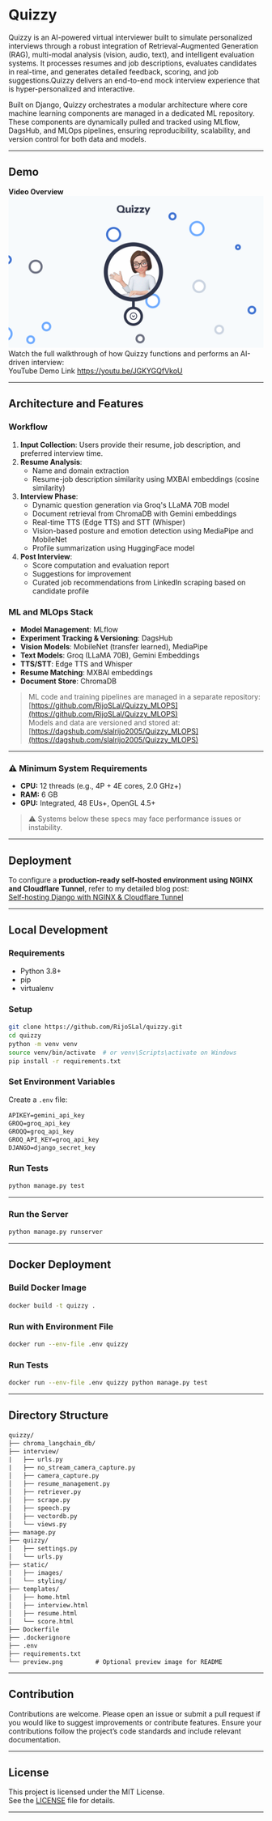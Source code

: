 # Quizzy

Quizzy is an AI-powered virtual interviewer built to simulate personalized interviews through a robust integration of Retrieval-Augmented Generation (RAG), multi-modal analysis (vision, audio, text), and intelligent evaluation systems. It processes resumes and job descriptions, evaluates candidates in real-time, and generates detailed feedback, scoring, and job suggestions.Quizzy delivers an end-to-end mock interview experience that is hyper-personalized and interactive.

Built on Django, Quizzy orchestrates a modular architecture where core machine learning components are managed in a dedicated ML repository. These components are dynamically pulled and tracked using MLflow, DagsHub, and MLOps pipelines, ensuring reproducibility, scalability, and version control for both data and models.

---

## Demo

**Video Overview**  
![Quizzy Demo](https://github.com/RijoSLal/my-portfolio/blob/main/images/quizzy.png)
Watch the full walkthrough of how Quizzy functions and performs an AI-driven interview:  
YouTube Demo Link https://youtu.be/JGKYGQfVkoU

---

## Architecture and Features

### Workflow

1. **Input Collection**: Users provide their resume, job description, and preferred interview time.
2. **Resume Analysis**:
   - Name and domain extraction
   - Resume-job description similarity using MXBAI embeddings (cosine similarity)
3. **Interview Phase**:
   - Dynamic question generation via Groq's LLaMA 70B model
   - Document retrieval from ChromaDB with Gemini embeddings
   - Real-time TTS (Edge TTS) and STT (Whisper)
   - Vision-based posture and emotion detection using MediaPipe and MobileNet
   - Profile summarization using HuggingFace model
4. **Post Interview**:
   - Score computation and evaluation report
   - Suggestions for improvement
   - Curated job recommendations from LinkedIn scraping based on candidate profile

### ML and MLOps Stack

- **Model Management**: MLflow
- **Experiment Tracking & Versioning**: DagsHub
- **Vision Models**: MobileNet (transfer learned), MediaPipe
- **Text Models**: Groq (LLaMA 70B), Gemini Embeddings
- **TTS/STT**: Edge TTS and Whisper
- **Resume Matching**: MXBAI embeddings
- **Document Store**: ChromaDB

> ML code and training pipelines are managed in a separate repository:  
> [https://github.com/RijoSLal/Quizzy_MLOPS](https://github.com/RijoSLal/Quizzy_MLOPS)  
> Models and data are versioned and stored at:  
> [https://dagshub.com/slalrijo2005/Quizzy_MLOPS](https://dagshub.com/slalrijo2005/Quizzy_MLOPS)

---

### ⚠️ Minimum System Requirements

- **CPU:** 12 threads (e.g., 4P + 4E cores, 2.0 GHz+)
- **RAM:** 6 GB
- **GPU:** Integrated, 48 EUs+, OpenGL 4.5+

> ⚠️ Systems below these specs may face performance issues or instability.

---

## Deployment

To configure a **production-ready self-hosted environment using NGINX and Cloudflare Tunnel**, refer to my detailed blog post:  
[Self-hosting Django with NGINX & Cloudflare Tunnel](https://rijo.hashnode.dev/self-hosting-django-with-nginx-cloudflare-tunnel-configure-a-production-ready-server)

---

## Local Development

### Requirements

- Python 3.8+
- pip
- virtualenv

### Setup

```bash
git clone https://github.com/RijoSLal/quizzy.git
cd quizzy
python -m venv venv
source venv/bin/activate  # or venv\Scripts\activate on Windows
pip install -r requirements.txt
```

### Set Environment Variables

Create a `.env` file:

```env
APIKEY=gemini_api_key
GROQ=groq_api_key
GROQQ=groq_api_key
GROQ_API_KEY=groq_api_key
DJANGO=django_secret_key
```

### Run Tests

```bash
python manage.py test
```

---

### Run the Server

```bash
python manage.py runserver
```

---

## Docker Deployment

### Build Docker Image

```bash
docker build -t quizzy .
```

### Run with Environment File

```bash
docker run --env-file .env quizzy
```

### Run Tests

```bash
docker run --env-file .env quizzy python manage.py test
```

---

## Directory Structure

```
quizzy/
├── chroma_langchain_db/
├── interview/
|   ├── urls.py
|   ├── no_stream_camera_capture.py
│   ├── camera_capture.py
│   ├── resume_management.py
│   ├── retriever.py
│   ├── scrape.py
│   ├── speech.py
│   ├── vectordb.py
│   └── views.py
├── manage.py
├── quizzy/
│   ├── settings.py
│   └── urls.py
├── static/
|   ├── images/
│   └── styling/
├── templates/
│   ├── home.html
│   ├── interview.html
│   ├── resume.html
│   └── score.html
├── Dockerfile
├── .dockerignore
├── .env
├── requirements.txt
└── preview.png         # Optional preview image for README
```

---

## Contribution

Contributions are welcome. Please open an issue or submit a pull request if you would like to suggest improvements or contribute features. Ensure your contributions follow the project’s code standards and include relevant documentation.

---

## License

This project is licensed under the MIT License.  
See the [LICENSE](./LICENSE) file for details.

---

